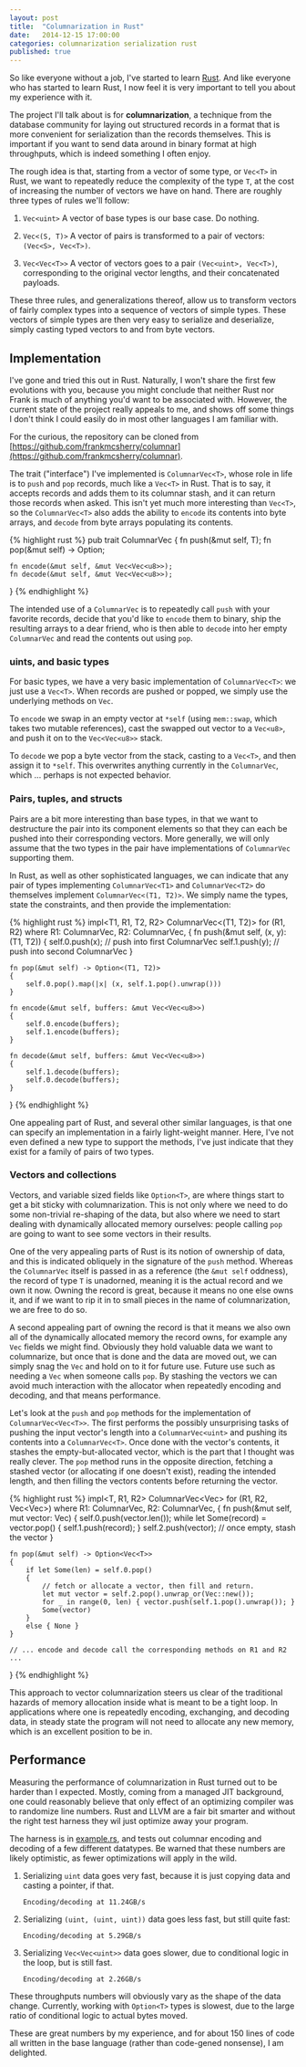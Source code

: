 ```yaml
---
layout: post
title:  "Columnarization in Rust"
date:   2014-12-15 17:00:00
categories: columnarization serialization rust
published: true
---
```


So like everyone without a job, I've started to learn [Rust](http://www.rust-lang.org). And like everyone who has started to learn Rust, I now feel it is very important to tell you about my experience with it.

The project I'll talk about is for **columnarization**, a technique from the database community for laying out structured records in a format that is more convenient for serialization than the records themselves. This is important if you want to send data around in binary format at high throughputs, which is indeed something I often enjoy.

The rough idea is that, starting from a vector of some type, or `Vec<T>` in Rust, we want to repeatedly reduce the complexity of the type `T`, at the cost of increasing the number of vectors we have on hand. There are roughly three types of rules we'll follow:

1.  `Vec<uint>` A vector of base types is our base case. Do nothing.

2.  `Vec<(S, T)>` A vector of pairs is transformed to a pair of vectors: `(Vec<S>, Vec<T>)`.

3.  `Vec<Vec<T>>` A vector of vectors goes to a pair `(Vec<uint>, Vec<T>)`, corresponding to the original vector lengths, and their concatenated payloads.

These three rules, and generalizations thereof, allow us to transform vectors of fairly complex types into a sequence of vectors of simple types. These vectors of simple types are then very easy to serialize and deserialize, simply casting typed vectors to and from byte vectors.

## Implementation ##

I've gone and tried this out in Rust. Naturally, I won't share the first few evolutions with you, because you might conclude that neither Rust nor Frank is much of anything you'd want to be associated with. However, the current state of the project really appeals to me, and shows off some things I don't think I could easily do in most other languages I am familiar with.

For the curious, the repository can be cloned from [https://github.com/frankmcsherry/columnar](https://github.com/frankmcsherry/columnar).

The trait ("interface") I've implemented is `ColumnarVec<T>`, whose role in life is to `push` and `pop` records, much like a `Vec<T>` in Rust. That is to say, it accepts records and adds them to its columnar stash, and it can return those records when asked. This isn't yet much more interesting than `Vec<T>`, so the `ColumnarVec<T>` also adds the ability to `encode` its contents into byte arrays, and `decode` from byte arrays populating its contents.

{% highlight rust %}
pub trait ColumnarVec<T>
{
    fn push(&mut self, T);
    fn pop(&mut self) -> Option<T>;

    fn encode(&mut self, &mut Vec<Vec<u8>>);
    fn decode(&mut self, &mut Vec<Vec<u8>>);
}
{% endhighlight %}

The intended use of a `ColumnarVec` is to repeatedly call `push` with your favorite records, decide that you'd like to `encode` them to binary, ship the resulting arrays to a dear friend, who is then able to `decode` into her empty `ColumnarVec` and read the contents out using `pop`.

### uints, and basic types ###

For basic types, we have a very basic implementation of `ColumnarVec<T>`: we just use a `Vec<T>`. When records are pushed or popped, we simply use the underlying methods on `Vec`.

To `encode` we swap in an empty vector at `*self` (using `mem::swap`, which takes two mutable references), cast the swapped out vector to a `Vec<u8>`, and push it on to the `Vec<Vec<u8>>` stack.

To `decode` we pop a byte vector from the stack, casting to a `Vec<T>`, and then assign it to `*self`. This overwrites anything currently in the `ColumnarVec`, which ... perhaps is not expected behavior.

### Pairs, tuples, and structs ###

Pairs are a bit more interesting than base types, in that we want to destructure the pair into its component elements so that they can each be pushed into their corresponding vectors. More generally, we will only assume that the two types in the pair have implementations of `ColumnarVec` supporting them.

In Rust, as well as other sophisticated languages, we can indicate that any pair of types implementing `ColumnarVec<T1>` and `ColumnarVec<T2>` do themselves implement `ColumnarVec<(T1, T2)>`. We simply name the types, state the constraints, and then provide the implementation:

{% highlight rust %}
impl<T1, R1, T2, R2> ColumnarVec<(T1, T2)> for (R1, R2)
where R1: ColumnarVec<T1>,
      R2: ColumnarVec<T2>,
{
    fn push(&mut self, (x, y): (T1, T2))
    {
        self.0.push(x);    // push into first ColumnarVec
        self.1.push(y);    // push into second ColumnarVec
    }

    fn pop(&mut self) -> Option<(T1, T2)>
    {
        self.0.pop().map(|x| (x, self.1.pop().unwrap()))
    }

    fn encode(&mut self, buffers: &mut Vec<Vec<u8>>)
    {
        self.0.encode(buffers);
        self.1.encode(buffers);
    }

    fn decode(&mut self, buffers: &mut Vec<Vec<u8>>)
    {
        self.1.decode(buffers);
        self.0.decode(buffers);
    }
}
{% endhighlight %}

One appealing part of Rust, and several other similar languages, is that one can specify an implementation in a fairly light-weight manner. Here, I've not even defined a new type to support the methods, I've just indicate that they exist for a family of pairs of two types.

### Vectors and collections ###

Vectors, and variable sized fields like `Option<T>`, are where things start to get a bit sticky with columnarization. This is not only where we need to do some non-trivial re-shaping of the data, but also where we need to start dealing with dynamically allocated memory ourselves: people calling `pop` are going to want to see some vectors in their results.

One of the very appealing parts of Rust is its notion of ownership of data, and this is indicated obliquely in the signature of the `push` method. Whereas the `ColumnarVec` itself is passed in as a reference (the `&mut self` oddness), the record of type `T` is unadorned, meaning it is the actual record and we own it now. Owning the record is great, because it means no one else owns it, and if we want to rip it in to small pieces in the name of columnarization, we are free to do so.

A second appealing part of owning the record is that it means we also own all of the dynamically allocated memory the record owns, for example any `Vec` fields we might find. Obviously they hold valuable data we want to columnarize, but once that is done and the data are moved out, we can simply snag the `Vec` and hold on to it for future use. Future use such as needing a `Vec` when someone calls `pop`. By stashing the vectors we can avoid much interaction with the allocator when repeatedly encoding and decoding, and that means performance.

Let's look at the `push` and `pop` methods for the implementation of `ColumnarVec<Vec<T>>`. The first performs the possibly unsurprising tasks of pushing the input vector's length into a `ColumnarVec<uint>` and pushing its contents into a `ColumnarVec<T>`. Once done with the vector's contents, it stashes the empty-but-allocated vector, which is the part that I thought was really clever. The `pop` method runs in the opposite direction, fetching a stashed vector (or allocating if one doesn't exist), reading the intended length, and then filling the vectors contents before returning the vector.

{% highlight rust %}
impl<T, R1, R2> ColumnarVec<Vec<T>> for (R1, R2, Vec<Vec<T>>)
where R1: ColumnarVec<uint>,
      R2: ColumnarVec<T>,
{
    fn push(&mut self, mut vector: Vec<T>)
    {
        self.0.push(vector.len());
        while let Some(record) = vector.pop() { self.1.push(record); }
        self.2.push(vector);       // once empty, stash the vector
    }

    fn pop(&mut self) -> Option<Vec<T>>
    {
        if let Some(len) = self.0.pop()
        {
            // fetch or allocate a vector, then fill and return.
            let mut vector = self.2.pop().unwrap_or(Vec::new());
            for _ in range(0, len) { vector.push(self.1.pop().unwrap()); }
            Some(vector)
        }
        else { None }
    }

    // ... encode and decode call the corresponding methods on R1 and R2 ...
}
{% endhighlight %}

This approach to vector columnarization steers us clear of the traditional hazards of memory allocation inside what is meant to be a tight loop. In applications where one is repeatedly encoding, exchanging, and decoding data, in steady state the program will not need to allocate any new memory, which is an excellent position to be in.

## Performance ##

Measuring the performance of columnarization in Rust turned out to be harder than I expected. Mostly, coming from a managed JIT background, one could reasonably believe that only effect of an optimizing compiler was to randomize line numbers. Rust and LLVM are a fair bit smarter and without the right test harness they wil just optimize away your program.

The harness is in [example.rs](https://github.com/frankmcsherry/columnar/blob/master/examples/example.rs), and tests out columnar encoding and decoding of a few different datatypes. Be warned that these numbers are likely optimistic, as fewer optimizations will apply in the wild.

1.  Serializing `uint` data goes very fast, because it is just copying data and casting a pointer, if that.

    `Encoding/decoding at 11.24GB/s`

2.  Serializing `(uint, (uint, uint))` data goes less fast, but still quite fast:

    `Encoding/decoding at 5.29GB/s`

3.  Serializing `Vec<Vec<uint>>` data goes slower, due to conditional logic in the loop, but is still fast.

    `Encoding/decoding at 2.26GB/s`

These throughputs numbers will obviously vary as the shape of the data change. Currently, working with `Option<T>` types is slowest, due to the large ratio of conditional logic to actual bytes moved.

These are great numbers by my experience, and for about 150 lines of code all written in the base language (rather than code-gened nonsense), I am delighted.
